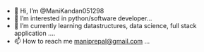 - 👋 Hi, I’m @ManiKandan051298
- 👀 I’m interested in python/software developer...
- 🌱 I’m currently learning datastructures, data science, full stack application ....
- 📫 How to reach me maniprepal@gmail.com ...

<!---
ManiKandan051298/ManiKandan051298 is a ✨ special ✨ repository because its `README.md` (this file) appears on your GitHub profile.
You can click the Preview link to take a look at your changes.
--->
